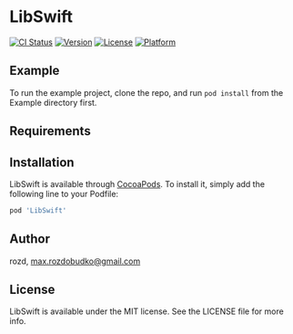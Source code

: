 # LibSwift

[![CI Status](https://img.shields.io/travis/rozd/LibSwift.svg?style=flat)](https://travis-ci.org/rozd/LibSwift)
[![Version](https://img.shields.io/cocoapods/v/LibSwift.svg?style=flat)](https://cocoapods.org/pods/LibSwift)
[![License](https://img.shields.io/cocoapods/l/LibSwift.svg?style=flat)](https://cocoapods.org/pods/LibSwift)
[![Platform](https://img.shields.io/cocoapods/p/LibSwift.svg?style=flat)](https://cocoapods.org/pods/LibSwift)

## Example

To run the example project, clone the repo, and run `pod install` from the Example directory first.

## Requirements

## Installation

LibSwift is available through [CocoaPods](https://cocoapods.org). To install
it, simply add the following line to your Podfile:

```ruby
pod 'LibSwift'
```

## Author

rozd, max.rozdobudko@gmail.com

## License

LibSwift is available under the MIT license. See the LICENSE file for more info.
